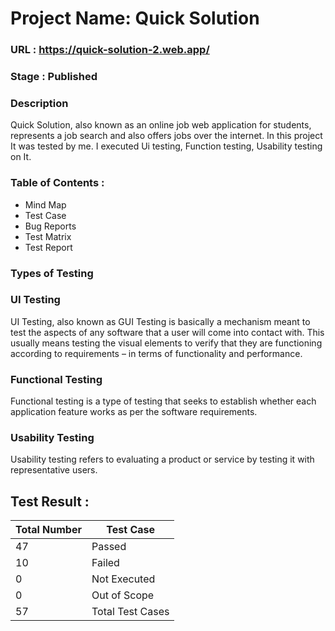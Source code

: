 # Project Name: Quick Solution 
### URL : https://quick-solution-2.web.app/
### Stage : Published
### Description
Quick Solution, also known as an online job web application for students, represents a job 
search and also offers jobs over the internet. In this project It was tested by me. I executed Ui testing, Function testing, Usability testing on It. 

### Table of Contents :

* Mind Map
* Test Case
* Bug Reports
* Test Matrix
* Test Report

### Types of Testing
### UI Testing
UI Testing, also known as GUI Testing is basically a mechanism meant to test the aspects of any software that a user will come into contact with. This usually means testing the visual elements to verify that they are functioning according to requirements – in terms of functionality and performance. 
### Functional Testing
Functional testing is a type of testing that seeks to establish whether each application feature works as per the software requirements. 
### Usability Testing 
Usability testing refers to evaluating a product or service by testing it with representative users. 

## Test Result :

Total Number | Test Case
------------- | -------------
47  | Passed
10  | Failed
0   | Not Executed
0   | Out of Scope
57  | Total Test Cases

